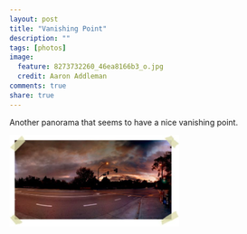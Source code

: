 ```yaml
---
layout: post
title: "Vanishing Point"
description: ""
tags: [photos]
image:
  feature: 8273732260_46ea8166b3_o.jpg
  credit: Aaron Addleman
comments: true
share: true
---
```



Another panorama that seems to have a nice vanishing point.
</p>
<p><a href="/assets/files/l_1720_932_D8AABCD8-D04B-4AD8-B88C-28A0EBC6BD77.jpeg"><img src="/assets/files/l_1720_932_D8AABCD8-D04B-4AD8-B88C-28A0EBC6BD77.jpeg" alt="" width="300" height="162" class="alignnone size-full wp-image-364" href="/assets/files/l_1720_932_D8AABCD8-D04B-4AD8-B88C-28A0EBC6BD77.jpeg"></a></p>
